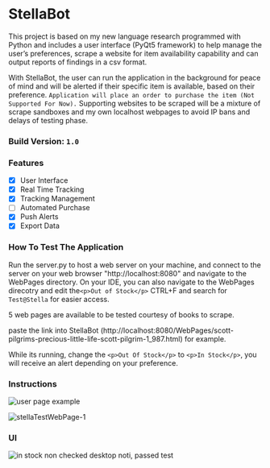 # StellaBot

This project is based on my new language research programmed with Python and includes a user interface (PyQt5 framework) to help
manage the user’s preferences, scrape a website for item availability capability and can output reports of 
findings in a csv format. 

With StellaBot, the user can run the application in the background for peace of mind and will 
be alerted if their specific item is available, based on their preference.
`
Application will place an order to purchase the item (Not Supported For Now).
`
Supporting websites to be scraped will be a mixture of scrape sandboxes and my own localhost webpages to avoid IP bans and delays
of testing phase.

### Build Version: `1.0`

### Features

- [x] User Interface
- [x] Real Time Tracking
- [x] Tracking Management
- [ ] Automated Purchase
- [x] Push Alerts
- [x] Export Data

### How To Test The Application

Run the server.py to host a web server on your machine, and connect to the server on your web browser 
"http://localhost:8080" and navigate to the WebPages directory. On your IDE, you can also navigate to the WebPages direcotry
and edit the`<p>Out of Stock</p>` CTRL+F and search for `Test@Stella` for easier access.

5 web pages are available to be tested courtesy of books to scrape. 

paste the link into StellaBot (http://localhost:8080/WebPages/scott-pilgrims-precious-little-life-scott-pilgrim-1_987.html) for example.

While its running, change the `<p>Out Of Stock</p>` to `<p>In Stock</p>`, 
you will receive an alert depending on your preference.


### Instructions
![user page example](https://user-images.githubusercontent.com/81432643/158946946-7879003b-91ee-43f2-b34b-eed273cd9d7e.png)


![stellaTestWebPage-1](https://user-images.githubusercontent.com/81432643/160225952-7edea35f-3a74-4440-af4f-400a4a9ab1fd.png)
### UI
![in stock non checked desktop noti, passed test](https://user-images.githubusercontent.com/81432643/160226110-bf7b2817-964f-4115-a17c-57e3578c64e9.png)

###